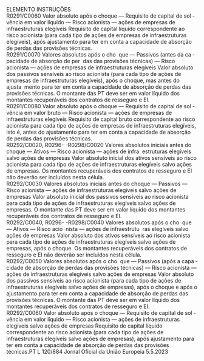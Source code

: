  
ELEMENTO  INSTRUÇÕES  
R0291/C0060  Valor absoluto após o choque 
— Requisito de capital de sol ­
vência em valor líquido — 
Risco acionista — ações de 
empresas de infraestruturas 
elegíveis  Requisito de capital líquido correspondente ao risco acionista (para cada tipo de 
ações de empresas de infraestruturas elegíveis), após ajustamento para ter em 
conta a capacidade de absorção de perdas das provisões técnicas.  
R0291/C0070  Valores absolutos após o cho ­
que — Passivos (antes da ca ­
pacidade de absorção de per ­
das das provisões técnicas) — 
Risco acionista — ações de 
empresas de infraestruturas 
elegíveis  Valor absoluto dos passivos sensíveis ao risco acionista (para cada tipo de ações 
de empresas de infraestruturas elegíveis), após o choque, mas antes do ajusta ­
mento para ter em conta a capacidade de absorção de perdas das provisões 
técnicas. 
O montante das PT deve ser em valor líquido dos montantes recuperáveis dos 
contratos de resseguro e EI.  
R0291/C0080  Valor absoluto após o choque 
— Requisito de capital de sol ­
vência em valor bruto — Risco 
acionista — ações de empresas 
de infraestruturas elegíveis  Requisito de capital bruto correspondente ao risco acionista para cada tipo de 
ações de empresas de infraestruturas elegíveis, isto é, antes do ajustamento para 
ter em conta a capacidade de absorção de perdas das provisões técnicas.  
R0292/C0020, 
R0296- 
-R0298/C0020  Valores absolutos iniciais antes 
do choque — Ativos — Risco 
acionista — ações de infra ­
estruturas elegíveis salvo ações 
de empresas  Valor absoluto inicial dos ativos sensíveis ao risco acionista para cada tipo de 
ações de infraestruturas elegíveis salvo ações de empresas. 
Os montantes recuperáveis dos contratos de resseguro e EI não deverão ser 
incluídos nesta célula.  
R0292/C0030  Valores absolutos iniciais antes 
do choque — Passivos — 
Risco acionista — ações de 
infraestruturas elegíveis salvo 
ações de empresas  Valor absoluto inicial dos passivos sensíveis ao risco acionista para cada tipo de 
ações de infraestruturas elegíveis salvo ações de empresas. 
O montante das PT deve ser em valor líquido dos montantes recuperáveis dos 
contratos de resseguro e EI.  
R0292/C0040, 
R0296- 
-R0298/C0040  Valores absolutos após o cho ­
que — Ativos — Risco acio ­
nista — ações de infraestrutu ­
ras elegíveis salvo ações de 
empresas  Valor absoluto dos ativos sensíveis ao risco acionista para cada tipo de ações de 
infraestruturas elegíveis salvo ações de empresas, após o choque. 
Os montantes recuperáveis dos contratos de resseguro e EI não deverão ser 
incluídos nesta célula.  
R0292/C0050  Valores absolutos após o cho ­
que — Passivos (após a capa ­
cidade de absorção de perdas 
das provisões técnicas) — 
Risco acionista — ações de 
infraestruturas elegíveis salvo 
ações de empresas  Valor absoluto dos passivos sensíveis ao risco acionista (para cada tipo de ações 
de infraestruturas elegíveis salvo ações de empresas), após o choque e após o 
ajustamento para ter em conta a capacidade de absorção de perdas das provisões 
técnicas. 
O montante das PT deve ser em valor líquido dos montantes recuperáveis dos 
contratos de resseguro e EI.  
R0292/C0060  Valor absoluto após o choque 
— Requisito de capital de sol ­
vência em valor líquido — 
Risco acionista — ações de 
infraestruturas elegíveis salvo 
ações de empresas  Requisito de capital líquido correspondente ao risco acionista (para cada tipo de 
ações de infraestruturas elegíveis salvo ações de empresas), após ajustamento para 
ter em conta a capacidade de absorção de perdas das provisões técnicas.PT  L 120/884 Jornal Oficial da União Europeia 5.5.2023
